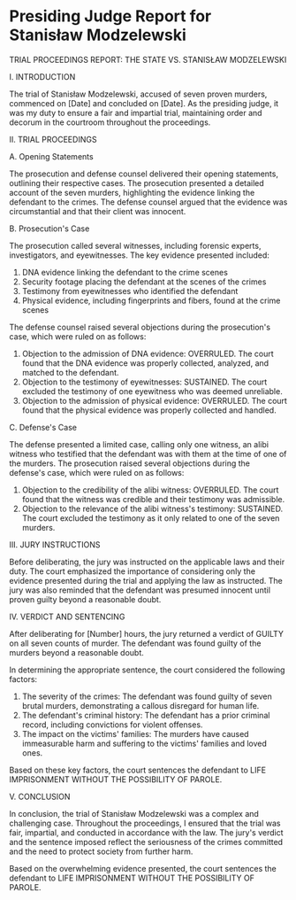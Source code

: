 # Presiding Judge Report for Stanisław Modzelewski

TRIAL PROCEEDINGS REPORT: THE STATE VS. STANISŁAW MODZELEWSKI

I. INTRODUCTION

The trial of Stanisław Modzelewski, accused of seven proven murders, commenced on [Date] and concluded on [Date]. As the presiding judge, it was my duty to ensure a fair and impartial trial, maintaining order and decorum in the courtroom throughout the proceedings.

II. TRIAL PROCEEDINGS

A. Opening Statements

The prosecution and defense counsel delivered their opening statements, outlining their respective cases. The prosecution presented a detailed account of the seven murders, highlighting the evidence linking the defendant to the crimes. The defense counsel argued that the evidence was circumstantial and that their client was innocent.

B. Prosecution's Case

The prosecution called several witnesses, including forensic experts, investigators, and eyewitnesses. The key evidence presented included:

1. DNA evidence linking the defendant to the crime scenes
2. Security footage placing the defendant at the scenes of the crimes
3. Testimony from eyewitnesses who identified the defendant
4. Physical evidence, including fingerprints and fibers, found at the crime scenes

The defense counsel raised several objections during the prosecution's case, which were ruled on as follows:

1. Objection to the admission of DNA evidence: OVERRULED. The court found that the DNA evidence was properly collected, analyzed, and matched to the defendant.
2. Objection to the testimony of eyewitnesses: SUSTAINED. The court excluded the testimony of one eyewitness who was deemed unreliable.
3. Objection to the admission of physical evidence: OVERRULED. The court found that the physical evidence was properly collected and handled.

C. Defense's Case

The defense presented a limited case, calling only one witness, an alibi witness who testified that the defendant was with them at the time of one of the murders. The prosecution raised several objections during the defense's case, which were ruled on as follows:

1. Objection to the credibility of the alibi witness: OVERRULED. The court found that the witness was credible and their testimony was admissible.
2. Objection to the relevance of the alibi witness's testimony: SUSTAINED. The court excluded the testimony as it only related to one of the seven murders.

III. JURY INSTRUCTIONS

Before deliberating, the jury was instructed on the applicable laws and their duty. The court emphasized the importance of considering only the evidence presented during the trial and applying the law as instructed. The jury was also reminded that the defendant was presumed innocent until proven guilty beyond a reasonable doubt.

IV. VERDICT AND SENTENCING

After deliberating for [Number] hours, the jury returned a verdict of GUILTY on all seven counts of murder. The defendant was found guilty of the murders beyond a reasonable doubt.

In determining the appropriate sentence, the court considered the following factors:

1. The severity of the crimes: The defendant was found guilty of seven brutal murders, demonstrating a callous disregard for human life.
2. The defendant's criminal history: The defendant has a prior criminal record, including convictions for violent offenses.
3. The impact on the victims' families: The murders have caused immeasurable harm and suffering to the victims' families and loved ones.

Based on these key factors, the court sentences the defendant to LIFE IMPRISONMENT WITHOUT THE POSSIBILITY OF PAROLE.

V. CONCLUSION

In conclusion, the trial of Stanisław Modzelewski was a complex and challenging case. Throughout the proceedings, I ensured that the trial was fair, impartial, and conducted in accordance with the law. The jury's verdict and the sentence imposed reflect the seriousness of the crimes committed and the need to protect society from further harm.

Based on the overwhelming evidence presented, the court sentences the defendant to LIFE IMPRISONMENT WITHOUT THE POSSIBILITY OF PAROLE.